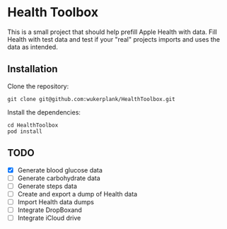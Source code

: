 #  Health Toolbox

This is a small project that should help prefill Apple Health with data. Fill Health with test data and test if your "real" projects imports and uses the data as intended.

## Installation

Clone the repository:

    git clone git@github.com:wukerplank/HealthToolbox.git

Install the dependencies:

    cd HealthToolbox
    pod install

## TODO

- [x] Generate blood glucose data
- [ ] Generate carbohydrate data
- [ ] Generate steps data
- [ ] Create and export a dump of Health data
- [ ] Import Health data dumps
- [ ] Integrate DropBoxand
- [ ] Integrate iCloud drive
